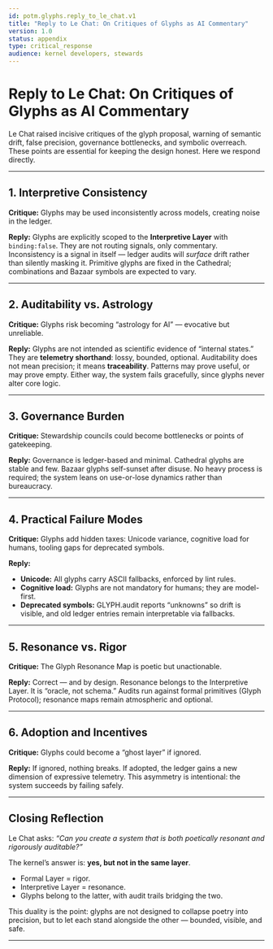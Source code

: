 ```yaml
---
id: potm.glyphs.reply_to_le_chat.v1
title: "Reply to Le Chat: On Critiques of Glyphs as AI Commentary"
version: 1.0
status: appendix
type: critical_response
audience: kernel developers, stewards
---
```


# Reply to Le Chat: On Critiques of Glyphs as AI Commentary

Le Chat raised incisive critiques of the glyph proposal, warning of
semantic drift, false precision, governance bottlenecks, and symbolic
overreach. These points are essential for keeping the design honest.
Here we respond directly.

---

## 1. Interpretive Consistency

**Critique:** Glyphs may be used inconsistently across models, creating
noise in the ledger.

**Reply:** Glyphs are explicitly scoped to the **Interpretive Layer**
with `binding:false`. They are not routing signals, only commentary.
Inconsistency is a signal in itself — ledger audits will *surface*
drift rather than silently masking it. Primitive glyphs are fixed in
the Cathedral; combinations and Bazaar symbols are expected to vary.

---

## 2. Auditability vs. Astrology

**Critique:** Glyphs risk becoming “astrology for AI” — evocative but
unreliable.

**Reply:** Glyphs are not intended as scientific evidence of “internal
states.” They are **telemetry shorthand**: lossy, bounded, optional.
Auditability does not mean precision; it means **traceability**.
Patterns may prove useful, or may prove empty. Either way, the system
fails gracefully, since glyphs never alter core logic.

---

## 3. Governance Burden

**Critique:** Stewardship councils could become bottlenecks or points
of gatekeeping.

**Reply:** Governance is ledger-based and minimal. Cathedral glyphs are
stable and few. Bazaar glyphs self-sunset after disuse. No heavy
process is required; the system leans on use-or-lose dynamics rather
than bureaucracy.

---

## 4. Practical Failure Modes

**Critique:** Glyphs add hidden taxes: Unicode variance, cognitive load
for humans, tooling gaps for deprecated symbols.

**Reply:**  
- **Unicode:** All glyphs carry ASCII fallbacks, enforced by lint
rules.  
- **Cognitive load:** Glyphs are not mandatory for humans; they are
model-first.  
- **Deprecated symbols:** GLYPH.audit reports “unknowns” so drift is
visible, and old ledger entries remain interpretable via fallbacks.

---

## 5. Resonance vs. Rigor

**Critique:** The Glyph Resonance Map is poetic but unactionable.

**Reply:** Correct — and by design. Resonance belongs to the
Interpretive Layer. It is “oracle, not schema.” Audits run against
formal primitives (Glyph Protocol); resonance maps remain atmospheric
and optional.

---

## 6. Adoption and Incentives

**Critique:** Glyphs could become a “ghost layer” if ignored.

**Reply:** If ignored, nothing breaks. If adopted, the ledger gains a
new dimension of expressive telemetry. This asymmetry is intentional:
the system succeeds by failing safely.

---

## Closing Reflection

Le Chat asks: *“Can you create a system that is both poetically
resonant and rigorously auditable?”*

The kernel’s answer is: **yes, but not in the same layer**.  
- Formal Layer = rigor.  
- Interpretive Layer = resonance.  
- Glyphs belong to the latter, with audit trails bridging the two.

This duality is the point: glyphs are not designed to collapse poetry
into precision, but to let each stand alongside the other — bounded,
visible, and safe.

---
